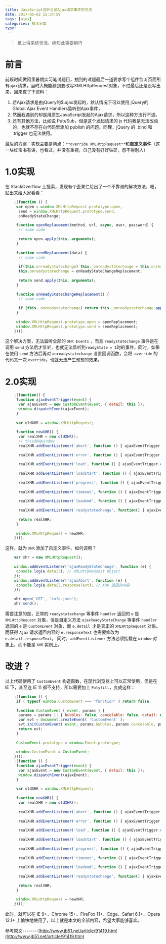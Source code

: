 ```yaml
---
title: JavaScript监听全部Ajax请求事件的方法
date: 2017-05-02 15:34:59
tags: [ajax]
categories: 技术分享
type:
---
```

>纸上得来终觉浅，绝知此事要躬行

# 前言 #
前段时间做阿里暑期实习笔试题目，抽到的试题最后一道要求写个组件监听页面所有ajax请求，当时大概能猜到要改写XMLHttpReuqest对象，不过最后还是没写出来，回来查了下资料：

1. 若Ajax请求是由jQuery的$.ajax发起的，默认情况下可以使用 jQuery的Global Ajax Event Handlers监听到Ajax事件，
2. 然而我遇到的却是用原生JavaScript发起的Ajax请求，所以这种方法行不通。
3. 还有其他方法，比如说 Pub/Sub，但是这个发起请求的 js 代码我是无法改动的，也就不存在向代码里添加 publish 的问题。同理，jQuery 的 .bind 和 .trigger 也无法使用。

最后的方案：实现主要是两点：`**override XMLHttpRequest**`和**自定义事件**（这一块红宝书有讲，也看过，并没有重视，自己没有好好钻研，怨不得别人）
<!--more-->
# 1.0实现 #
在 StackOverflow 上搜索，发现有个歪果仁给出了一个不靠谱的解决方法，嗯，贴出来给大家看看：
```js
	;(function () {
	 var open = window.XMLHttpRequest.prototype.open,
	  send = window.XMLHttpRequest.prototype.send,
	  onReadyStateChange;
	  
	 function openReplacement(method, url, async, user, password) {
	  // some code
	  
	  return open.apply(this, arguments);
	 }
	  
	 function sendReplacement(data) {
	  // some code
	  
	  if(this.onreadystatechange) this._onreadystatechange = this.onreadystatechange;
	  this.onreadystatechange = onReadyStateChangeReplacement;
	  
	  return send.apply(this, arguments);
	 }
	  
	 function onReadyStateChangeReplacement() {
	  // some code
	  
	  if (this._onreadystatechange) return this._onreadystatechange.apply(this, arguments);
	 }
	  
	 window.XMLHttpRequest.prototype.open = openReplacement;
	 window.XMLHttpRequest.prototype.send = sendReplacement;
	})();
```
这个解决方案，无法监听全部的 `XHR Events` ，而且 `readystatechange` 事件是在调用 `send` 方法后才监听，也就无法监听到` readyState = 1 `时的事件。同时，如果在使用 `send` 方法后再对 `onreadystatechange` 设置回调函数，会将` override` 的代码又一次 `override`，也就无法产生预想的效果。
# 2.0实现 #
```js
	;(function() {
	 function ajaxEventTrigger(event) {
	  var ajaxEvent = new CustomEvent(event, { detail: this });
	  window.dispatchEvent(ajaxEvent);
	 }
	   
	 var oldXHR = window.XMLHttpRequest;
	  
	 function newXHR() {
	  var realXHR = new oldXHR();
	  // this指向window
	  realXHR.addEventListener('abort', function () { ajaxEventTrigger.call(this, 'ajaxAbort'); }, false);
	  
	  realXHR.addEventListener('error', function () { ajaxEventTrigger.call(this, 'ajaxError'); }, false);
	  
	  realXHR.addEventListener('load', function () { ajaxEventTrigger.call(this, 'ajaxLoad'); }, false);
	  
	  realXHR.addEventListener('loadstart', function () { ajaxEventTrigger.call(this, 'ajaxLoadStart'); }, false);
	  
	  realXHR.addEventListener('progress', function () { ajaxEventTrigger.call(this, 'ajaxProgress'); }, false);
	  
	  realXHR.addEventListener('timeout', function () { ajaxEventTrigger.call(this, 'ajaxTimeout'); }, false);
	  
	  realXHR.addEventListener('loadend', function () { ajaxEventTrigger.call(this, 'ajaxLoadEnd'); }, false);
	  
	  realXHR.addEventListener('readystatechange', function() { ajaxEventTrigger.call(this, 'ajaxReadyStateChange'); }, false);
	  
	  return realXHR;
	 }
	  
	 window.XMLHttpRequest = newXHR;
	})();
```
这样，就为 `XHR` 添加了自定义事件。如何调用？
```js
	var xhr = new XMLHttpRequest();
	  
	window.addEventListener('ajaxReadyStateChange', function (e) {
	 console.log(e.detail); // XMLHttpRequest Object
	});
	window.addEventListener('ajaxAbort', function (e) {
	 console.log(e.detail.responseText); // XHR 返回的内容
	});
	  
	xhr.open('GET', 'info.json');
	xhr.send();
```
需要注意的是，正常的 `readystatechange` 等事件 `handler` 返回的 `e` 是 `XMLHttpRequest` 对象，但是自定义方法 `ajaxReadyStateChange` 等事件 `handler` 返回的 `e` 是 `CustomEvent` 对象，而 `e.detail `才是真正的 `XMLHttpRequest` 对象。而获得 `Ajax` 请求返回内容的 `e.responseText` 也需要修改为 `e.detail.responseText`。
同时，`addEventListener` 方法必须挂载在 `window` 对象上，而不能是 `XHR` 实例上。
# 改进？ #
以上代码使用了 `CustomEvent` 构造函数，在现代浏览器上可以正常使用，但是在 IE 下，甚至连 IE 11 都不支持，所以需要加上 `Polyfill`，变成这样：
```js
	;(function () {
	 if ( typeof window.CustomEvent === "function" ) return false;
	  
	 function CustomEvent ( event, params ) {
	  params = params || { bubbles: false, cancelable: false, detail: undefined };
	  var evt = document.createEvent( 'CustomEvent' );
	  evt.initCustomEvent( event, params.bubbles, params.cancelable, params.detail );
	  return evt;
	 }
	  
	 CustomEvent.prototype = window.Event.prototype;
	  
	 window.CustomEvent = CustomEvent;
	})();
	;(function () {
	 function ajaxEventTrigger(event) {
	  var ajaxEvent = new CustomEvent(event, { detail: this });
	  window.dispatchEvent(ajaxEvent);
	 }
	   
	 var oldXHR = window.XMLHttpRequest;
	  
	 function newXHR() {
	  var realXHR = new oldXHR();
	  
	  realXHR.addEventListener('abort', function () { ajaxEventTrigger.call(this, 'ajaxAbort'); }, false);
	  
	  realXHR.addEventListener('error', function () { ajaxEventTrigger.call(this, 'ajaxError'); }, false);
	  
	  realXHR.addEventListener('load', function () { ajaxEventTrigger.call(this, 'ajaxLoad'); }, false);
	  
	  realXHR.addEventListener('loadstart', function () { ajaxEventTrigger.call(this, 'ajaxLoadStart'); }, false);
	  
	  realXHR.addEventListener('progress', function () { ajaxEventTrigger.call(this, 'ajaxProgress'); }, false);
	  
	  realXHR.addEventListener('timeout', function () { ajaxEventTrigger.call(this, 'ajaxTimeout'); }, false);
	  
	  realXHR.addEventListener('loadend', function () { ajaxEventTrigger.call(this, 'ajaxLoadEnd'); }, false);
	  
	  realXHR.addEventListener('readystatechange', function() { ajaxEventTrigger.call(this, 'ajaxReadyStateChange'); }, false);
	  
	  return realXHR;
	 }
	  
	 window.XMLHttpRequest = newXHR;
	})();
```
此时，就可以在 IE 9+、Chrome 15+、FireFox 11+、Edge、Safari 6.1+、Opera 12.1+ 上愉快地使用了，以上就是本文的全部内容，希望大家能够喜欢。

参考原文--------[http://www.jb51.net/article/91419.htm](http://www.jb51.net/article/91419.htm)